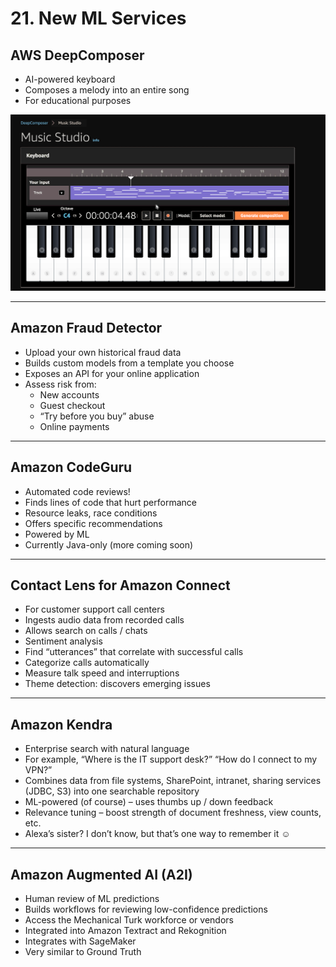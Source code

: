 # 21. New ML Services

## AWS DeepComposer

- AI-powered keyboard
- Composes a melody into an entire song
- For educational purposes

![21%20New%20ML%20Services%2087ed0a7a85c54fb987763381785143c1/Untitled.png](21%20New%20ML%20Services%2087ed0a7a85c54fb987763381785143c1/Untitled.png)

---

## Amazon Fraud Detector

- Upload your own historical fraud data
- Builds custom models from a template you choose
- Exposes an API for your online application
- Assess risk from:
    - New accounts
    - Guest checkout
    - “Try before you buy” abuse
    - Online payments

---

## Amazon CodeGuru

- Automated code reviews!
- Finds lines of code that hurt performance
- Resource leaks, race conditions
- Offers specific recommendations
- Powered by ML
- Currently Java-only (more coming soon)

---

## Contact Lens for Amazon Connect

- For customer support call centers
- Ingests audio data from recorded calls
- Allows search on calls / chats
- Sentiment analysis
- Find “utterances” that correlate with successful calls
- Categorize calls automatically
- Measure talk speed and interruptions
- Theme detection: discovers emerging issues

---

## Amazon Kendra

- Enterprise search with natural language
- For example, “Where is the IT support desk?” “How do I connect to my VPN?”
- Combines data from file systems, SharePoint, intranet, sharing services (JDBC, S3) into one searchable repository
- ML-powered (of course) – uses thumbs up / down feedback
- Relevance tuning – boost strength of document freshness, view counts, etc.
- Alexa’s sister? I don’t know, but that’s one way to remember it ☺

---

## Amazon Augmented AI (A2I)

- Human review of ML predictions
- Builds workflows for reviewing low-confidence predictions
- Access the Mechanical Turk workforce or vendors
- Integrated into Amazon Textract and Rekognition
- Integrates with SageMaker
- Very similar to Ground Truth